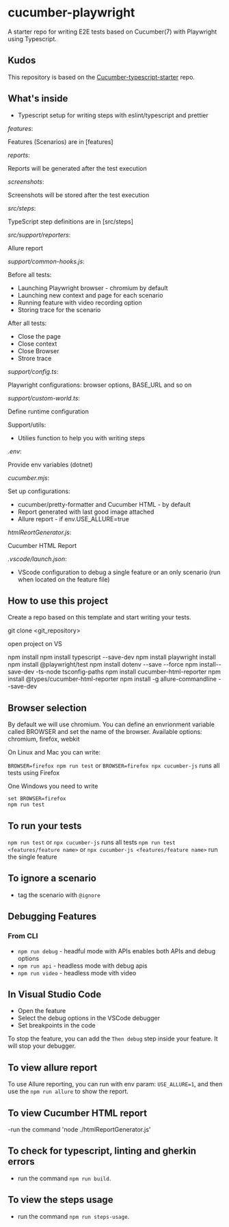 # cucumber-playwright

A starter repo for writing E2E tests based on Cucumber(7) with Playwright using Typescript.

## Kudos

This repository is based on the [Cucumber-typescript-starter](https://github.com/hdorgeval/cucumber7-ts-starter/) repo.

## What's inside

- Typescript setup for writing steps with eslint/typescript and prettier

_features_:

Features (Scenarios) are in [features]

_reports_:

Reports will be generated after the test execution

_screenshots_:

Screenshots will be stored after the test execution

_src/steps_:

TypeScript step definitions are in [src/steps]

_src/support/reporters_:

Allure report

_support/common-hooks.js_:

Before all tests:

- Launching Playwright browser - chromium by default
- Launching new context and page for each scenario
- Running feature with video recording option
- Storing trace for the scenario

After all tests:

- Close the page
- Close context
- Close Browser
- Strore trace

_support/config.ts_:

Playwright configurations: browser options, BASE_URL and so on

_support/custom-world.ts_:

Define runtime configuration

Support/utils:

- Utilies function to help you with writing steps

_.env_:

Provide env variables (dotnet)

_cucumber.mjs_:

Set up configurations:

- cucumber/pretty-formatter and Cucumber HTML - by default
- Report generated with last good image attached
- Allure report - if env.USE_ALLURE=true

_htmlReortGenerator.js_:

Cucumber HTML Report

_.vscode/launch.json_:

- VScode configuration to debug a single feature or an only scenario (run when located on the feature file)

## How to use this project

Create a repo based on this template and start writing your tests.

git clone <git_repository>

open project on VS

npm install
npm install typescript --save-dev
npm install playwright install
npm install @playwright/test
npm install dotenv --save --force
npm install--save-dev -ts-node tsconfig-paths
npm install cucumber-html-reporter
npm install @types/cucumber-html-reporter
npm install -g allure-commandline --save-dev

## Browser selection

By default we will use chromium. You can define an envrionment variable called BROWSER and
set the name of the browser. Available options: chromium, firefox, webkit

On Linux and Mac you can write:

`BROWSER=firefox npm run test` or `BROWSER=firefox npx cucumber-js` runs all tests using Firefox

One Windows you need to write

```
set BROWSER=firefox
npm run test
```

## To run your tests

`npm run test` or `npx cucumber-js` runs all tests
`npm run test <features/feature name>` or `npx cucumber-js <features/feature name>` run the single feature

## To ignore a scenario

- tag the scenario with `@ignore`

## Debugging Features

### From CLI

- `npm run debug` - headful mode with APIs enables both APIs and debug options
- `npm run api` - headless mode with debug apis
- `npm run video` - headless mode vith video

## In Visual Studio Code

- Open the feature
- Select the debug options in the VSCode debugger
- Set breakpoints in the code

To stop the feature, you can add the `Then debug` step inside your feature. It will stop your debugger.

## To view allure report

To use Allure reporting, you can run with env param: `USE_ALLURE=1`, and then use the `npm run allure` to show the report.

## To view Cucumber HTML report

-run the command 'node ./htmlReportGenerator.js'

## To check for typescript, linting and gherkin errors

- run the command `npm run build`.

## To view the steps usage

- run the command `npm run steps-usage`.
